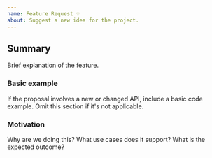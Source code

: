 ```yaml
---
name: Feature Request 💡
about: Suggest a new idea for the project.
---
```


<!--
  Please fill out each section below, otherwise your issue will be closed.
-->

## Summary

Brief explanation of the feature.

### Basic example

If the proposal involves a new or changed API, include a basic code example. Omit this section if it's not applicable.

### Motivation

Why are we doing this? What use cases does it support? What is the expected outcome?
